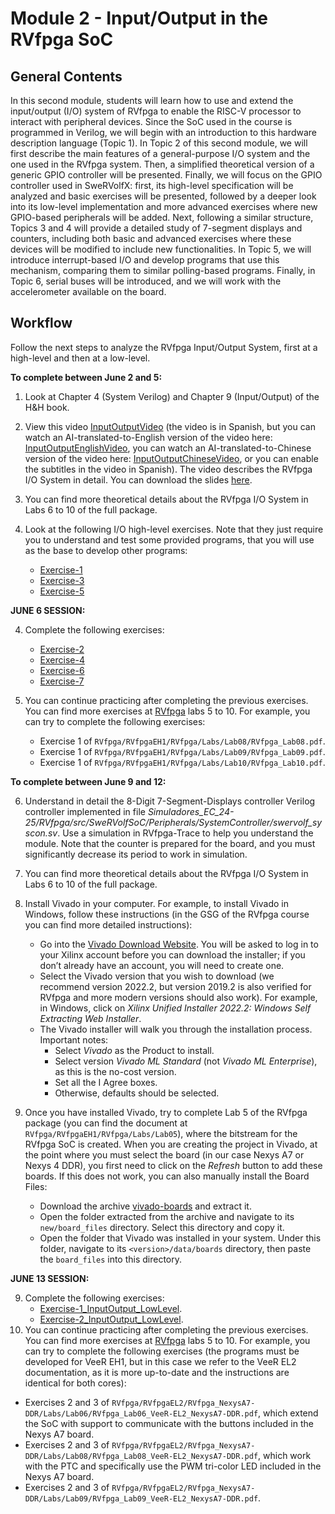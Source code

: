# Module 2 - Input/Output in the RVfpga SoC

## General Contents
In this second module, students will learn how to use and extend the input/output (I/O) system of RVfpga to enable the RISC-V processor to interact with peripheral devices. Since the SoC used in the course is programmed in Verilog, we will begin with an introduction to this hardware description language (Topic 1).
In Topic 2 of this second module, we will first describe the main features of a general-purpose I/O system and the one used in the RVfpga system. Then, a simplified theoretical version of a generic GPIO controller will be presented. Finally, we will focus on the GPIO controller used in SweRVolfX: first, its high-level specification will be analyzed and basic exercises will be presented, followed by a deeper look into its low-level implementation and more advanced exercises where new GPIO-based peripherals will be added.
Next, following a similar structure, Topics 3 and 4 will provide a detailed study of 7-segment displays and counters, including both basic and advanced exercises where these devices will be modified to include new functionalities.
In Topic 5, we will introduce interrupt-based I/O and develop programs that use this mechanism, comparing them to similar polling-based programs.
Finally, in Topic 6, serial buses will be introduced, and we will work with the accelerometer available on the board.

## Workflow
Follow the next steps to analyze the RVfpga Input/Output System, first at a high-level and then at a low-level.

**To complete between June 2 and 5:**

1. Look at Chapter 4 (System Verilog) and Chapter 9 (Input/Output) of the H&H book.

2. View this video [InputOutputVideo](https://www.youtube.com/watch?v=8fK-CoEbo0Y) (the video is in Spanish, but you can watch an AI-translated-to-English version of the video here: [InputOutputEnglishVideo](https://www.youtube.com/watch?v=oIRFxQEBNAc), you can watch an AI-translated-to-Chinese version of the video here: [InputOutputChineseVideo](https://www.youtube.com/watch?v=gG0HSeJ9ew8), or you can enable the subtitles in the video in Spanish). The video describes the RVfpga I/O System in detail. You can download the slides [here](https://drive.google.com/file/d/1Fv4-I8DwISdqqDpol4i_BMZNzK4QmpOe/view?usp=sharing).

3. You can find more theoretical details about the RVfpga I/O System in Labs 6 to 10 of the full package.

4. Look at the following I/O high-level exercises. Note that they just require you to understand and test some provided programs, that you will use as the base to develop other programs:
   * [Exercise-1](https://github.com/artecs-group/RVfpga-sim-addons/tree/main/Computer_Organization/Lab4#exercise-1)
   * [Exercise-3](https://github.com/artecs-group/RVfpga-sim-addons/tree/main/Computer_Organization/Lab4#exercise-3)
   * [Exercise-5](https://github.com/artecs-group/RVfpga-sim-addons/tree/main/Computer_Organization/Lab4#exercise-5)

**JUNE 6 SESSION:**
<!--
-->
4. Complete the following exercises:
   * [Exercise-2](https://github.com/artecs-group/RVfpga-sim-addons/tree/main/Computer_Organization/Lab4#exercise-2)
   * [Exercise-4](https://github.com/artecs-group/RVfpga-sim-addons/tree/main/Computer_Organization/Lab4#exercise-4)
   * [Exercise-6](https://github.com/artecs-group/RVfpga-sim-addons/tree/main/Computer_Organization/Lab4#exercise-6)
   * [Exercise-7](https://github.com/artecs-group/RVfpga-sim-addons/tree/main/Computer_Organization/Lab4#exercise-7)

5. You can continue practicing after completing the previous exercises. You can find more exercises at [RVfpga](https://university.imgtec.com/rvfpga-el2-v3-0-english-downloads-page/) labs 5 to 10. For example, you can try to complete the following exercises:
   * Exercise 1 of ```RVfpga/RVfpgaEH1/RVfpga/Labs/Lab08/RVfpga_Lab08.pdf```.
   * Exercise 1 of ```RVfpga/RVfpgaEH1/RVfpga/Labs/Lab09/RVfpga_Lab09.pdf```.
   * Exercise 1 of ```RVfpga/RVfpgaEH1/RVfpga/Labs/Lab10/RVfpga_Lab10.pdf```.

**To complete between June 9 and 12:**

6. Understand in detail the 8-Digit 7-Segment-Displays controller Verilog controller implemented in file *Simuladores_EC_24-25/RVfpga/src/SweRVolfSoC/Peripherals/SystemController/swervolf_syscon.sv*. Use a simulation in RVfpga-Trace to help you understand the module. Note that the counter is prepared for the board, and you must significantly decrease its period to work in simulation.

7. You can find more theoretical details about the RVfpga I/O System in Labs 6 to 10 of the full package.

8. Install Vivado in your computer. For example, to install Vivado in Windows, follow these instructions (in the GSG of the RVfpga course you can find more detailed instructions):
    * Go into the [Vivado Download Website](https://www.xilinx.com/support/download/index.html/content/xilinx/en/downloadNav/vivado-design-tools/archive.html). You will be asked to log in to your Xilinx account before you can download the installer; if you don’t already have an account, you will need to create one.
    * Select the Vivado version that you wish to download (we recommend version 2022.2, but version 2019.2 is also verified for RVfpga and more modern versions should also work). For example, in Windows, click on *Xilinx Unified Installer 2022.2: Windows Self Extracting Web Installer*.
    * The Vivado installer will walk you through the installation process. Important notes:
      * Select *Vivado* as the Product to install.
      * Select version *Vivado ML Standard* (not *Vivado ML Enterprise*), as this is the no-cost version.
      * Set all the I Agree boxes.
      * Otherwise, defaults should be selected.

9. Once you have installed Vivado, try to complete Lab 5 of the RVfpga package (you can find the document at ```RVfpga/RVfpgaEH1/RVfpga/Labs/Lab05```), where the bitstream for the RVfpga SoC is created. When you are creating the project in Vivado, at the point where you must select the board (in our case Nexys A7 or Nexys 4 DDR), you first need to click on the *Refresh* button to add these boards. If this does not work, you can also manually install the Board Files:
    * Download the archive [vivado-boards](https://github.com/Digilent/vivado-boards/archive/master.zip?_ga=2.158467251.828100773.1587959567-2022567073.1577108610) and extract it.
    * Open the folder extracted from the archive and navigate to its ```new/board_files``` directory. Select this directory and copy it.
    * Open the folder that Vivado was installed in your system. Under this folder, navigate to its ```<version>/data/boards``` directory, then paste the ```board_files``` into this directory.

**JUNE 13 SESSION:**
<!--
-->
9. Complete the following exercises:
   * [Exercise-1_InputOutput_LowLevel](https://github.com/artecs-group/RVfpga-sim-addons/tree/main/Integrated_Systems_Architecture/Lab8#exercise-1).
   * [Exercise-2_InputOutput_LowLevel](https://github.com/artecs-group/RVfpga-sim-addons/tree/main/Integrated_Systems_Architecture/Lab8#exercise-2).
10. You can continue practicing after completing the previous exercises. You can find more exercises at [RVfpga](https://university.imgtec.com/rvfpga-el2-v3-0-english-downloads-page/) labs 5 to 10. For example, you can try to complete the following exercises (the programs must be developed for VeeR EH1, but in this case we refer to the VeeR EL2 documentation, as it is more up-to-date and the instructions are identical for both cores):
   * Exercises 2 and 3 of ```RVfpga/RVfpgaEL2/RVfpga_NexysA7-DDR/Labs/Lab06/RVfpga_Lab06_VeeR-EL2_NexysA7-DDR.pdf```, which extend the SoC with support to communicate with the buttons included in the Nexys A7 board.
   * Exercises 2 and 3 of ```RVfpga/RVfpgaEL2/RVfpga_NexysA7-DDR/Labs/Lab08/RVfpga_Lab08_VeeR-EL2_NexysA7-DDR.pdf```, which work with the PTC and specifically use the PWM tri-color LED included in the Nexys A7 board.
   * Exercises 2 and 3 of ```RVfpga/RVfpgaEL2/RVfpga_NexysA7-DDR/Labs/Lab09/RVfpga_Lab09_VeeR-EL2_NexysA7-DDR.pdf```.
